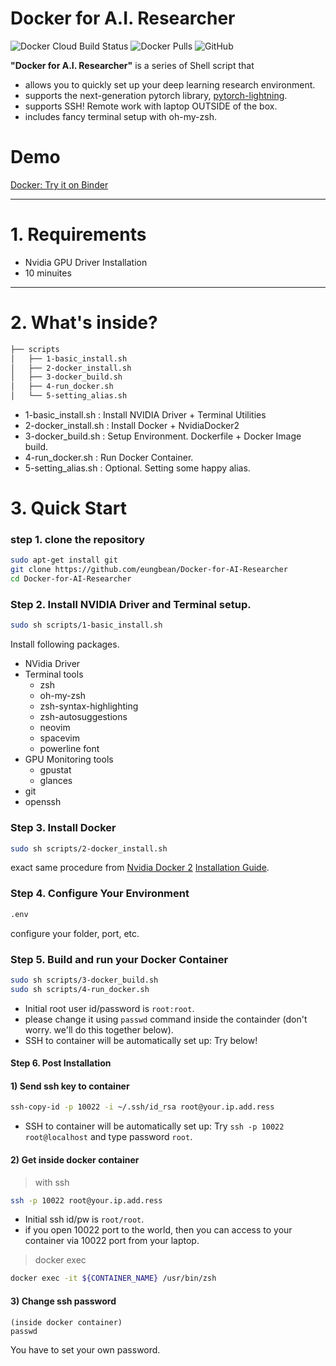 
<!-- 
1. Docker Login
2. Docker installation path change
https://dveamer.github.io/backend/DockerImageDirectory.html
 -->

# Docker for A.I. Researcher

![Docker Cloud Build Status](https://img.shields.io/docker/cloud/build/eungbean/deepo)
![Docker Pulls](https://img.shields.io/docker/pulls/eungbean/deepo)
![GitHub](https://img.shields.io/github/license/eungbean/Docker-for-AI-Researcher)

**"Docker for A.I. Researcher"** is a series of Shell script that  
* allows you to quickly set up your deep learning research environment.  
* supports the next-generation pytorch library, [pytorch-lightning](https://www.pytorchlightning.ai/).  
* supports SSH! Remote work with laptop OUTSIDE of the box.  
* includes fancy terminal setup with oh-my-zsh.  
 
# Demo
[Docker: Try it on Binder](https://mybinder.org/v2/gh/jupyterlab/jupyterlab-demo/master?urlpath=lab/tree/demo)

---
# 1. Requirements

- Nvidia GPU Driver Installation
- 10 minuites
---
# 2. What's inside?
```sh
├── scripts
│   ├── 1-basic_install.sh
│   ├── 2-docker_install.sh
│   ├── 3-docker_build.sh
│   ├── 4-run_docker.sh
│   └── 5-setting_alias.sh
```

* 1-basic_install.sh  : Install NVIDIA Driver + Terminal Utilities
* 2-docker_install.sh : Install Docker + NvidiaDocker2
* 3-docker_build.sh   : Setup Environment. Dockerfile + Docker Image build.
* 4-run_docker.sh     : Run Docker Container.
* 5-setting_alias.sh  : Optional. Setting some happy alias.

# 3. Quick Start
### step 1. clone the repository

```sh
sudo apt-get install git
git clone https://github.com/eungbean/Docker-for-AI-Researcher
cd Docker-for-AI-Researcher
```

### Step 2. Install NVIDIA Driver and Terminal setup.

```sh
sudo sh scripts/1-basic_install.sh
```

Install following packages.

- NVidia Driver
- Terminal tools
  - zsh
  - oh-my-zsh
  - zsh-syntax-highlighting
  - zsh-autosuggestions
  - neovim
  - spacevim
  - powerline font
- GPU Monitoring tools
  - gpustat
  - glances
- git
- openssh

### Step 3. Install Docker
```sh
sudo sh scripts/2-docker_install.sh
```

exact same procedure from [Nvidia Docker 2](https://github.com/NVIDIA/nvidia-docker) [Installation Guide](https://docs.nvidia.com/datacenter/cloud-native/container-toolkit/install-guide.html#installation-guide).

### Step 4. Configure Your Environment
```sh
.env
```
configure your folder, port, etc.

### Step 5. Build and run your Docker Container

```sh
sudo sh scripts/3-docker_build.sh
sudo sh scripts/4-run_docker.sh
```

* Initial root user id/password is `root:root`.
* please change it using `passwd` command inside the containder (don't worry. we'll do this together below).
* SSH to container will be automatically set up: Try below!

#### Step 6. Post Installation

#### 1) Send ssh key to container
```sh
ssh-copy-id -p 10022 -i ~/.ssh/id_rsa root@your.ip.add.ress
```

* SSH to container will be automatically set up: Try `ssh -p 10022 root@localhost` and type password `root`.

#### 2) Get inside docker container

> with ssh

```sh
ssh -p 10022 root@your.ip.add.ress
```

* Initial ssh id/pw is `root/root`.
* if you open 10022 port to the world, then you can access to your container via 10022 port from your laptop.

> docker exec

```sh
docker exec -it ${CONTAINER_NAME} /usr/bin/zsh
```

#### 3) Change ssh password
```
(inside docker container)
passwd
```
You have to set your own password.



<!-- 
---
# 3. More Detailed..

#### `1-terminal_setting.sh`

```sh
sudo sh ./01-terminal-setting.sh
```

Install following packages..

- Open SSH
- Terminal tools
  - zsh
  - oh-my-zsh
  - zsh-syntax-highlighting
  - zsh-autosuggestions
  - neovim
  - spacevim
  - powerline font
- GPU Monitoring tools
  - gpustat
  - glances
- git

---

#### `2-docker_setup.sh`

```sh
sudo sh ./02-docker-setup.sh
```

> Install followings..

- [Docker-ce](https://docs.docker.com/install/linux/docker-ce/ubuntu)
- [nvidia-docker](https://github.com/NVIDIA/nvidia-docker)

If the installation is done, the message will be displayed.

```sh
Hello from Docker!
This message shows that your installation appears to be working correctly.

To generate this message, Docker took the following steps:
...
```

---

#### `3-build_docker_jupyter.sh` / `3-build_docker_vscode.sh`

I strongly recommend to use [ufoym/deepo](https://github.com/ufoym/deepo) image from scratch.  
This image supports almost all commonly used deep learning frameworks.

```sh
sudo docker pull ufoym/deepo:all-jupyter
```

---

In addition to ufoym/deepo image, I made my own docker image called [eungbean/deepo:lab]().
This image includes more useful packages to start with.
It will reduce your time to set up initial research environment.  
Trust me, you'll happy with it.

```sh
sudo docker pull ufoym/deepo:all-jupyter
```

---

#### `4-run_docker_jupyter.sh` / `4-run_docker_vscode.sh`

deploy your container.

---

#### `5-setting_alias.sh`

Setup some aliases for convinience. -->

